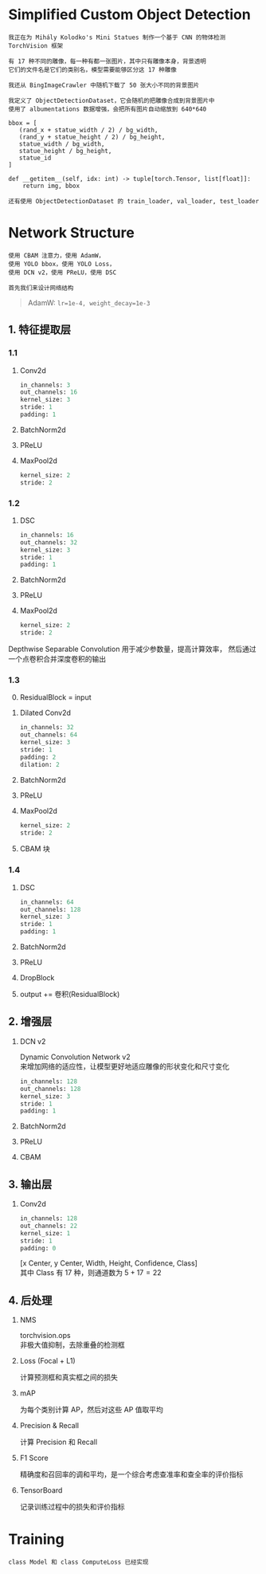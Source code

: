 # Simplified Custom Object Detection

```prompt
我正在为 Mihály Kolodko's Mini Statues 制作一个基于 CNN 的物体检测 TorchVision 框架

有 17 种不同的雕像，每一种有都一张图片，其中只有雕像本身，背景透明
它们的文件名是它们的类别名，模型需要能够区分这 17 种雕像

我还从 BingImageCrawler 中随机下载了 50 张大小不同的背景图片

我定义了 ObjectDetectionDataset，它会随机的把雕像合成到背景图片中
使用了 albumentations 数据增强，会把所有图片自动缩放到 640*640

bbox = [
   (rand_x + statue_width / 2) / bg_width,
   (rand_y + statue_height / 2) / bg_height,
   statue_width / bg_width,
   statue_height / bg_height,
   statue_id
]

def __getitem__(self, idx: int) -> tuple[torch.Tensor, list[float]]:
    return img, bbox

还有使用 ObjectDetectionDataset 的 train_loader, val_loader, test_loader
```

# Network Structure

```prompt
使用 CBAM 注意力，使用 AdamW，
使用 YOLO bbox，使用 YOLO Loss，
使用 DCN v2，使用 PReLU，使用 DSC

首先我们来设计网络结构
```

> AdamW: `lr=1e-4, weight_decay=1e-3`

## 1. 特征提取层

### 1.1

1. Conv2d

   ```python
   in_channels: 3
   out_channels: 16
   kernel_size: 3
   stride: 1
   padding: 1
   ```

2. BatchNorm2d
3. PReLU
4. MaxPool2d

   ```python
   kernel_size: 2
   stride: 2
   ```

### 1.2

1. DSC

   ```python
   in_channels: 16
   out_channels: 32
   kernel_size: 3
   stride: 1
   padding: 1
   ```

2. BatchNorm2d
3. PReLU
4. MaxPool2d

   ```python
   kernel_size: 2
   stride: 2
   ```

Depthwise Separable Convolution 用于减少参数量，提高计算效率，
然后通过一个点卷积合并深度卷积的输出

### 1.3

0. ResidualBlock = input

1. Dilated Conv2d

   ```python
   in_channels: 32
   out_channels: 64
   kernel_size: 3
   stride: 1
   padding: 2
   dilation: 2
   ```

2. BatchNorm2d
3. PReLU
4. MaxPool2d

   ```python
   kernel_size: 2
   stride: 2
   ```

5. CBAM 块

### 1.4

1. DSC

   ```python
   in_channels: 64
   out_channels: 128
   kernel_size: 3
   stride: 1
   padding: 1
   ```

2. BatchNorm2d
3. PReLU
4. DropBlock
5. output += 卷积(ResidualBlock)

## 2. 增强层

1. DCN v2

   Dynamic Convolution Network v2  
   来增加网络的适应性，让模型更好地适应雕像的形状变化和尺寸变化

   ```python
   in_channels: 128
   out_channels: 128
   kernel_size: 3
   stride: 1
   padding: 1
   ```

2. BatchNorm2d
3. PReLU
4. CBAM

## 3. 输出层

1. Conv2d

   ```python
   in_channels: 128
   out_channels: 22
   kernel_size: 1
   stride: 1
   padding: 0
   ```

   [x Center, y Center, Width, Height, Confidence, Class]  
   其中 Class 有 17 种，则通道数为 $5 + 17 = 22$

## 4. 后处理

1. NMS

   torchvision.ops  
   非极大值抑制，去除重叠的检测框

2. Loss (Focal + L1)

   计算预测框和真实框之间的损失

3. mAP

   为每个类别计算 AP，然后对这些 AP 值取平均

4. Precision & Recall

   计算 Precision 和 Recall

5. F1 Score

   精确度和召回率的调和平均，是一个综合考虑查准率和查全率的评价指标

6. TensorBoard

   记录训练过程中的损失和评价指标

# Training

```prompt
class Model 和 class ComputeLoss 已经实现
```
